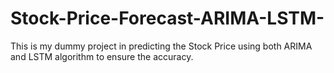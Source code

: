 # Stock-Price-Forecast-ARIMA-LSTM-
This is my dummy project in predicting the Stock Price using both ARIMA and LSTM algorithm to ensure the accuracy. 
